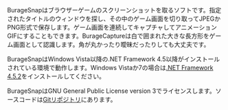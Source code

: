 BurageSnapはブラウザーゲームのスクリーンショットを取るソフトです。指定されたタイトルのウィンドウを探し、その中のゲーム画面を切り取ってJPEGかPNG形式で保存します。ゲーム画面を連続してキャプチャしてアニメーションGIFにすることもできます。BurageCaptureは白で囲まれた大きな長方形をゲーム画面として認識します。角が丸かったり曖昧だったりしても大丈夫です。

BurageSnapはWindows Vista以降の.NET Framework 4.5以降がインストールされている環境で動作します。Windows Vistaか7の場合は[.NET Framework 4.5.2](http://www.microsoft.com/ja-JP/download/details.aspx?id=42642)をインストールしてください。

BurageSnapはGNU General Public License version 3でライセンスします。ソースコードは[Gitリポジトリ](https://osdn.jp/projects/buragesnap/scm/git/BurageSnap/)にあります。

